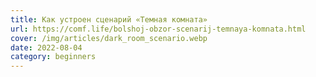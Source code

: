 ```yaml
---
title: Как устроен сценарий «Темная комната»
url: https://comf.life/bolshoj-obzor-scenarij-temnaya-komnata.html
cover: /img/articles/dark_room_scenario.webp
date: 2022-08-04
category: beginners
---
```

